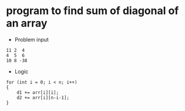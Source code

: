 # program to find sum of diagonal of an array
* Problem input
```
11 2  4
4  5  6
10 8 -38
```
* Logic
```
for (int i = 0; i < n; i++)
{
	d1 += arr[i][i];
	d2 += arr[i][n-i-1];
}
```

